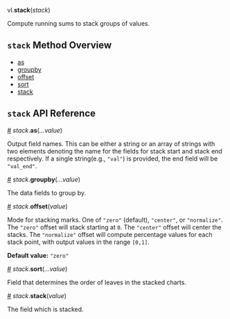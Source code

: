 vl.<b>stack</b>(<em>stack</em>)

Compute running sums to stack groups of values.

## <code>stack</code> Method Overview

* <a href="#as">as</a>
* <a href="#groupby">groupby</a>
* <a href="#offset">offset</a>
* <a href="#sort">sort</a>
* <a href="#stack">stack</a>

## <code>stack</code> API Reference

<a id="as" href="#as">#</a>
<em>stack</em>.<b>as</b>(<em>...value</em>)

Output field names. This can be either a string or an array of strings with two elements denoting the name for the fields for stack start and stack end respectively. If a single string(e.g., `"val"`) is provided, the end field will be `"val_end"`.

<a id="groupby" href="#groupby">#</a>
<em>stack</em>.<b>groupby</b>(<em>...value</em>)

The data fields to group by.

<a id="offset" href="#offset">#</a>
<em>stack</em>.<b>offset</b>(<em>value</em>)

Mode for stacking marks. One of `"zero"` (default), `"center"`, or `"normalize"`. The `"zero"` offset will stack starting at `0`. The `"center"` offset will center the stacks. The `"normalize"` offset will compute percentage values for each stack point, with output values in the range `[0,1]`.

__Default value:__ `"zero"`

<a id="sort" href="#sort">#</a>
<em>stack</em>.<b>sort</b>(<em>...value</em>)

Field that determines the order of leaves in the stacked charts.

<a id="stack" href="#stack">#</a>
<em>stack</em>.<b>stack</b>(<em>value</em>)

The field which is stacked.


